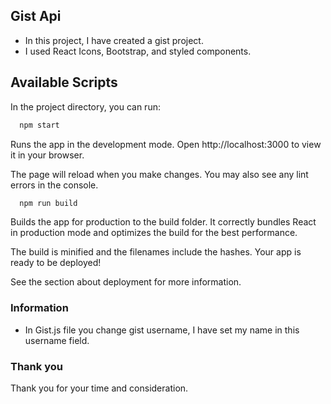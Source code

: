 ## Gist Api

- In this project, I have created a gist project.
- I used React Icons, Bootstrap, and styled components.


## Available Scripts

In the project directory, you can run:

```bash
  npm start
```
Runs the app in the development mode.
Open http://localhost:3000 to view it in your browser.

The page will reload when you make changes.
You may also see any lint errors in the console.

```bash
  npm run build
```
Builds the app for production to the build folder.
It correctly bundles React in production mode and optimizes the build for the best performance.

The build is minified and the filenames include the hashes.
Your app is ready to be deployed!

See the section about deployment for more information.


### Information
- In Gist.js file you change gist username, I have set my name in this username field.


### Thank you
Thank you for your time and consideration.
